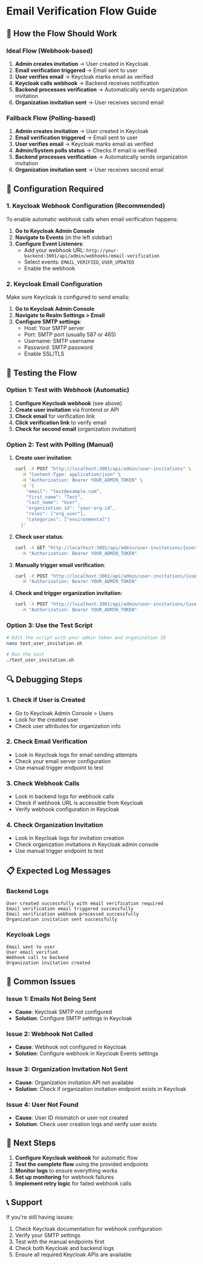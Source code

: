 # Email Verification Flow Guide

## 🎯 How the Flow Should Work

### **Ideal Flow (Webhook-based)**
1. **Admin creates invitation** → User created in Keycloak
2. **Email verification triggered** → Email sent to user
3. **User verifies email** → Keycloak marks email as verified
4. **Keycloak calls webhook** → Backend receives notification
5. **Backend processes verification** → Automatically sends organization invitation
6. **Organization invitation sent** → User receives second email

### **Fallback Flow (Polling-based)**
1. **Admin creates invitation** → User created in Keycloak
2. **Email verification triggered** → Email sent to user
3. **User verifies email** → Keycloak marks email as verified
4. **Admin/System polls status** → Checks if email is verified
5. **Backend processes verification** → Automatically sends organization invitation
6. **Organization invitation sent** → User receives second email

## 🔧 Configuration Required

### **1. Keycloak Webhook Configuration (Recommended)**

To enable automatic webhook calls when email verification happens:

1. **Go to Keycloak Admin Console**
2. **Navigate to Events** (in the left sidebar)
3. **Configure Event Listeners**:
   - Add your webhook URL: `http://your-backend:3001/api/admin/webhooks/email-verification`
   - Select events: `EMAIL_VERIFIED`, `USER_UPDATED`
   - Enable the webhook

### **2. Keycloak Email Configuration**

Make sure Keycloak is configured to send emails:

1. **Go to Keycloak Admin Console**
2. **Navigate to Realm Settings > Email**
3. **Configure SMTP settings**:
   - Host: Your SMTP server
   - Port: SMTP port (usually 587 or 465)
   - Username: SMTP username
   - Password: SMTP password
   - Enable SSL/TLS

## 🧪 Testing the Flow

### **Option 1: Test with Webhook (Automatic)**

1. **Configure Keycloak webhook** (see above)
2. **Create user invitation** via frontend or API
3. **Check email** for verification link
4. **Click verification link** to verify email
5. **Check for second email** (organization invitation)

### **Option 2: Test with Polling (Manual)**

1. **Create user invitation**:
   ```bash
   curl -X POST "http://localhost:3001/api/admin/user-invitations" \
     -H "Content-Type: application/json" \
     -H "Authorization: Bearer YOUR_ADMIN_TOKEN" \
     -d '{
       "email": "test@example.com",
       "first_name": "Test",
       "last_name": "User",
       "organization_id": "your-org-id",
       "roles": ["org_user"],
       "categories": ["environmental"]
     }'
   ```

2. **Check user status**:
   ```bash
   curl -X GET "http://localhost:3001/api/admin/user-invitations/{user_id}/status" \
     -H "Authorization: Bearer YOUR_ADMIN_TOKEN"
   ```

3. **Manually trigger email verification**:
   ```bash
   curl -X POST "http://localhost:3001/api/admin/user-invitations/{user_id}/trigger-verification" \
     -H "Authorization: Bearer YOUR_ADMIN_TOKEN"
   ```

4. **Check and trigger organization invitation**:
   ```bash
   curl -X POST "http://localhost:3001/api/admin/user-invitations/{user_id}/check-and-trigger" \
     -H "Authorization: Bearer YOUR_ADMIN_TOKEN"
   ```

### **Option 3: Use the Test Script**

```bash
# Edit the script with your admin token and organization ID
nano test_user_invitation.sh

# Run the test
./test_user_invitation.sh
```

## 🔍 Debugging Steps

### **1. Check if User is Created**
- Go to Keycloak Admin Console > Users
- Look for the created user
- Check user attributes for organization info

### **2. Check Email Verification**
- Look in Keycloak logs for email sending attempts
- Check your email server configuration
- Use manual trigger endpoint to test

### **3. Check Webhook Calls**
- Look in backend logs for webhook calls
- Check if webhook URL is accessible from Keycloak
- Verify webhook configuration in Keycloak

### **4. Check Organization Invitation**
- Look in Keycloak logs for invitation creation
- Check organization invitations in Keycloak admin console
- Use manual trigger endpoint to test

## 📋 Expected Log Messages

### **Backend Logs**
```
User created successfully with email verification required
Email verification email triggered successfully
Email verification webhook processed successfully
Organization invitation sent successfully
```

### **Keycloak Logs**
```
Email sent to user
User email verified
Webhook call to backend
Organization invitation created
```

## 🚨 Common Issues

### **Issue 1: Emails Not Being Sent**
- **Cause**: Keycloak SMTP not configured
- **Solution**: Configure SMTP settings in Keycloak

### **Issue 2: Webhook Not Called**
- **Cause**: Webhook not configured in Keycloak
- **Solution**: Configure webhook in Keycloak Events settings

### **Issue 3: Organization Invitation Not Sent**
- **Cause**: Organization invitation API not available
- **Solution**: Check if organization invitation endpoint exists in Keycloak

### **Issue 4: User Not Found**
- **Cause**: User ID mismatch or user not created
- **Solution**: Check user creation logs and verify user exists

## 🎯 Next Steps

1. **Configure Keycloak webhook** for automatic flow
2. **Test the complete flow** using the provided endpoints
3. **Monitor logs** to ensure everything works
4. **Set up monitoring** for webhook failures
5. **Implement retry logic** for failed webhook calls

## 📞 Support

If you're still having issues:
1. Check Keycloak documentation for webhook configuration
2. Verify your SMTP settings
3. Test with the manual endpoints first
4. Check both Keycloak and backend logs
5. Ensure all required Keycloak APIs are available
